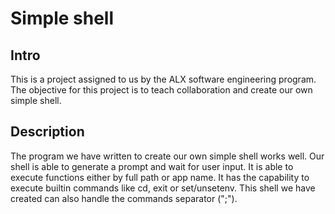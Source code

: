 # Simple shell
## Intro
This is a project assigned to us by the ALX software engineering program. The objective for this project is to teach collaboration and create our own simple shell.

## Description
The program we have written to create our own simple shell works well. Our shell is able to generate a prompt and wait for user input. It is able to execute functions either by full path or app name. It has the capability to execute builtin commands like cd, exit or set/unsetenv. This shell we have created can also handle the commands separator (";").
